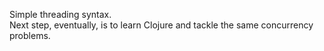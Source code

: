 Simple threading syntax.  
Next step, eventually, is to learn Clojure and tackle the same concurrency problems.

